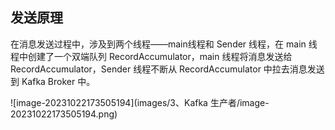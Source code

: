 ## 发送原理

在消息发送过程中，涉及到两个线程——main线程和 Sender 线程，在 main 线程中创建了一个双端队列 RecordAccumulator，main 线程将消息发送给 RecordAccumulator，Sender 线程不断从 RecordAccumulator 中拉去消息发送到 Kafka Broker 中。

![image-20231022173505194](images/3、Kafka 生产者/image-20231022173505194.png)

